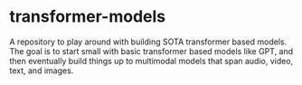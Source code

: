 # transformer-models
A repository to play around with building SOTA transformer based models. The goal is to start small with basic transformer based models like GPT, and then eventually build things up to multimodal models that span audio, video, text, and images.
